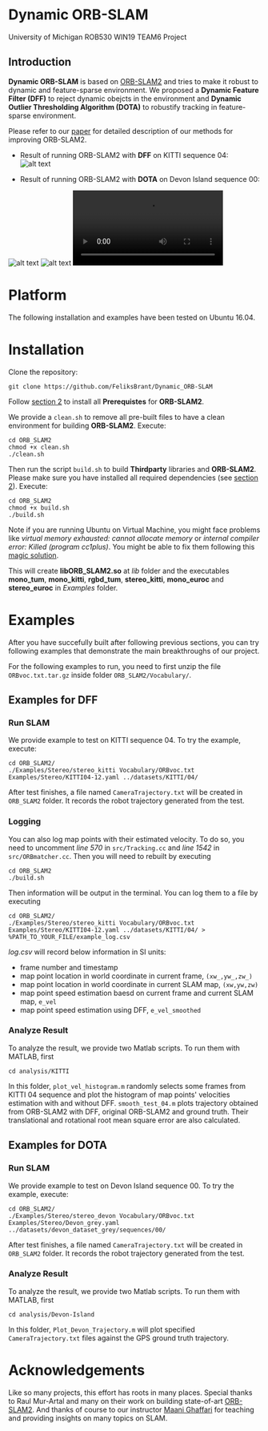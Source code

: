 # Dynamic ORB-SLAM

University of Michigan ROB530 WIN19 TEAM6 Project  

## Introduction
**Dynamic ORB-SLAM** is based on [ORB-SLAM2](https://github.com/raulmur/ORB_SLAM2) and tries to make it robust to dynamic and feature-sparse environment. We proposed a **Dynamic Feature Filter (DFF)** to reject dynamic obejcts in the environment and **Dynamic Outlier Thresholding Algorithm (DOTA)** to robustify tracking in feature-sparse environment.

Please refer to our [paper](attachments/NA_568_Final_Report.pdf) for detailed description of our methods for improving ORB-SLAM2.

- Result of running ORB-SLAM2 with **DFF** on KITTI sequence 04:
![alt text](attachments/KITTI_04_DFF.png)

- Result of running ORB-SLAM2 with **DOTA** on Devon Island sequence 00:

![alt text](attachments/DevonIslandxy.png)
![alt text](attachments/DevonIslandz.png)
![Devon Island Video](attachments/DOTA.mp4)

# Platform

The following installation and examples have been tested on Ubuntu 16.04. 

# Installation

Clone the repository:
```
git clone https://github.com/FeliksBrant/Dynamic_ORB-SLAM
```

Follow [section 2](https://github.com/raulmur/ORB_SLAM2#2-prerequisites) to install all **Prerequistes** for **ORB-SLAM2**. 

We provide a `clean.sh` to remove all pre-built files to have a clean environment for building **ORB-SLAM2**. Execute:
```
cd ORB_SLAM2
chmod +x clean.sh
./clean.sh
```

Then run the script `build.sh` to build **Thirdparty** libraries and **ORB-SLAM2**. Please make sure you have installed all required dependencies (see [section 2](https://github.com/raulmur/ORB_SLAM2#2-prerequisites)). Execute:
```
cd ORB_SLAM2
chmod +x build.sh
./build.sh
```

Note if you are running Ubuntu on Virtual Machine, you might face problems like *virtual memory exhausted: cannot allocate memory* or *internal compiler error: Killed (program cc1plus)*. You might be able to fix them following this [magic solution](https://cryptocurrencytalk.com/topic/14840-how-to-solve-g-internal-compiler-error-killed-program-cc1plus/).

This will create **libORB_SLAM2.so**  at *lib* folder and the executables **mono_tum**, **mono_kitti**, **rgbd_tum**, **stereo_kitti**, **mono_euroc** and **stereo_euroc** in *Examples* folder.

# Examples
After you have succefully built after following previous sections, you can try following examples that demonstrate the main breakthroughs of our project.

For the following examples to run, you need to first unzip the file `ORBvoc.txt.tar.gz` inside folder `ORB_SLAM2/Vocabulary/`.

## Examples for DFF
### Run SLAM
We provide example to test on KITTI sequence 04. To try the example, execute:
```
cd ORB_SLAM2/
./Examples/Stereo/stereo_kitti Vocabulary/ORBvoc.txt Examples/Stereo/KITTI04-12.yaml ../datasets/KITTI/04/
```
After test finishes, a file named `CameraTrajectory.txt` will be created in `ORB_SLAM2` folder. It records the robot trajectory generated from the test.

### Logging
You can also log map points with their estimated velocity. To do so, you need to uncomment *line 570* in `src/Tracking.cc` and *line 1542* in `src/ORBmatcher.cc`. Then you will need to rebuilt by executing
```
cd ORB_SLAM2
./build.sh
```
Then information will be output in the terminal. You can log them to a file by executing
```
cd ORB_SLAM2/
./Examples/Stereo/stereo_kitti Vocabulary/ORBvoc.txt Examples/Stereo/KITTI04-12.yaml ../datasets/KITTI/04/ > %PATH_TO_YOUR_FILE/example_log.csv
```
*log.csv* will record below information in SI units:
- frame number and timestamp
- map point location in world coordinate in current frame, `(xw_,yw_,zw_)`
- map point location in world coordinate in current SLAM map, `(xw,yw,zw)`
- map point speed estimation baesd on current frame and current SLAM map, `e_vel`
- map point speed estimation using DFF, `e_vel_smoothed`

### Analyze Result
To analyze the result, we provide two Matlab scripts. To run them with MATLAB, first 
```
cd analysis/KITTI
```
In this folder, `plot_vel_histogram.m` randomly selects some frames from KITTI 04 sequence and plot the histogram of map points' velocities estimation with and without DFF. `smooth_test_04.m` plots trajectory obtained from ORB-SLAM2 with DFF, original ORB-SLAM2 and ground truth. Their translational and rotational root mean square error are also calculated. 

## Examples for DOTA
### Run SLAM
We provide example to test on Devon Island sequence 00. To try the example, execute:
```
cd ORB_SLAM2/
./Examples/Stereo/stereo_devon Vocabulary/ORBvoc.txt Examples/Stereo/Devon_grey.yaml ../datasets/devon_dataset_grey/sequences/00/
```

After test finishes, a file named `CameraTrajectory.txt` will be created in `ORB_SLAM2` folder. It records the robot trajectory generated from the test.

### Analyze Result
To analyze the result, we provide two Matlab scripts. To run them with MATLAB, first 
```
cd analysis/Devon-Island
```
In this folder, `Plot_Devon_Trajectory.m` will plot specified `CameraTrajectory.txt` files against the GPS ground truth trajectory.

# Acknowledgements
Like so many projects, this effort has roots in many places. Special thanks to Raul Mur-Artal and many on their work on building state-of-art [ORB-SLAM2](https://github.com/raulmur/ORB_SLAM2#2-prerequisites). And thanks of course to our instructor [Maani Ghaffari](https://name.engin.umich.edu/people/maani-ghaffari/) for teaching and providing insights on many topics on SLAM.


